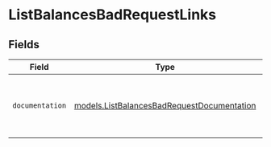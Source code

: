 # ListBalancesBadRequestLinks


## Fields

| Field                                                                                          | Type                                                                                           | Required                                                                                       | Description                                                                                    |
| ---------------------------------------------------------------------------------------------- | ---------------------------------------------------------------------------------------------- | ---------------------------------------------------------------------------------------------- | ---------------------------------------------------------------------------------------------- |
| `documentation`                                                                                | [models.ListBalancesBadRequestDocumentation](../models/listbalancesbadrequestdocumentation.md) | :heavy_check_mark:                                                                             | The URL to the generic Mollie API error handling guide.                                        |
